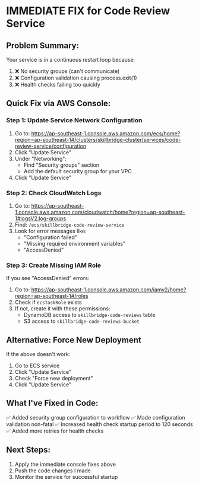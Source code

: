 # IMMEDIATE FIX for Code Review Service

## Problem Summary:
Your service is in a continuous restart loop because:
1. ❌ No security groups (can't communicate)
2. ❌ Configuration validation causing process.exit(1)
3. ❌ Health checks failing too quickly

## Quick Fix via AWS Console:

### Step 1: Update Service Network Configuration
1. Go to: https://ap-southeast-1.console.aws.amazon.com/ecs/home?region=ap-southeast-1#/clusters/skillbridge-cluster/services/code-review-service/configuration
2. Click "Update Service"
3. Under "Networking":
   - Find "Security groups" section
   - Add the default security group for your VPC
4. Click "Update Service"

### Step 2: Check CloudWatch Logs
1. Go to: https://ap-southeast-1.console.aws.amazon.com/cloudwatch/home?region=ap-southeast-1#logsV2:log-groups
2. Find: `/ecs/skillbridge-code-review-service`
3. Look for error messages like:
   - "Configuration failed"
   - "Missing required environment variables"
   - "AccessDenied"

### Step 3: Create Missing IAM Role
If you see "AccessDenied" errors:
1. Go to: https://ap-southeast-1.console.aws.amazon.com/iamv2/home?region=ap-southeast-1#/roles
2. Check if `ecsTaskRole` exists
3. If not, create it with these permissions:
   - DynamoDB access to `skillbridge-code-reviews` table
   - S3 access to `skillbridge-code-reviews-bucket`

## Alternative: Force New Deployment
If the above doesn't work:
1. Go to ECS service
2. Click "Update Service" 
3. Check "Force new deployment"
4. Click "Update Service"

## What I've Fixed in Code:
✅ Added security group configuration to workflow
✅ Made configuration validation non-fatal
✅ Increased health check startup period to 120 seconds
✅ Added more retries for health checks

## Next Steps:
1. Apply the immediate console fixes above
2. Push the code changes I made
3. Monitor the service for successful startup